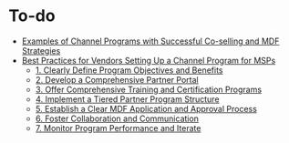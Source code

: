 # To-do

* [Examples of Channel Programs with Successful Co-selling and MDF Strategies](index.md#examples-of-channel-programs-with-successful-co-selling-and-mdf-strategies)
* [Best Practices for Vendors Setting Up a Channel Program for MSPs](index.md#best-practices-for-vendors-setting-up-a-channel-program-for-msps)
  * [1. Clearly Define Program Objectives and Benefits](index.md#1-clearly-define-program-objectives-and-benefits)
  * [2. Develop a Comprehensive Partner Portal](index.md#2-develop-a-comprehensive-partner-portal)
  * [3. Offer Comprehensive Training and Certification Programs](index.md#3-offer-comprehensive-training-and-certification-programs)
  * [4. Implement a Tiered Partner Program Structure](index.md#4-implement-a-tiered-partner-program-structure)
  * [5. Establish a Clear MDF Application and Approval Process](index.md#5-establish-a-clear-mdf-application-and-approval-process)
  * [6. Foster Collaboration and Communication](index.md#6-foster-collaboration-and-communication)
  * [7. Monitor Program Performance and Iterate](index.md#7-monitor-program-performance-and-iterate)

####

####
